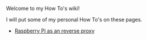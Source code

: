 Welcome to my How To's wiki!

I will put some of my personal How To's on these pages.

- [Raspberry Pi as an reverse proxy](https://github.com/edwinzelf/HowTos/wiki/Raspberry-Pi-as-Rev-proxy)
